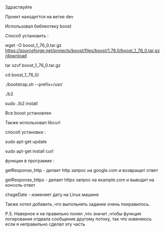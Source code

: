 Здраствуйте 

Проект находиттся на ветке dev

Использовал библеотеку boost 

Способ установить :

wget -O boost_1_76_0.tar.gz https://sourceforge.net/projects/boost/files/boost/1.76.0/boost_1_76_0.tar.gz/download

tar xzvf boost_1_76_0.tar.gz

cd boost_1_76_0/

./bootstrap.sh --prefix=/usr/

./b2

sudo ./b2 install

Все boost установлен

Также использовал libcurl

способ установки :

sudo apt-get update
 
sudo apt-get install curl

функции в программе :

getResponse_http - делает  http запрос на google.com  и возвращет ответ 

getResponse_https - делает https запрос на example.com и выводит на консоль ответ 

chageDate - изменяет дату на Linux машине 


Также хотел добавить ,что выпольнять  задание очень понравилось.

P.S. Наверное я не правильно понял ,что значит ,чтобы функция логирования отдвала сообщение другому потоку, так что извеняюсь если я неправильно сделал эту часть 
 
